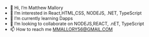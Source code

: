 - 👋 Hi, I’m Matthew Mallory
- 👀 I’m interested in React,HTML,CSS, NODEJS, .NET, TypeScript
- 🌱 I’m currently learning Dapps
- 💞️ I’m looking to collaborate on NODEJS,REACT, .nET, TypeScript
- 📫 How to reach me MMALLORY56@GMAIL.COM

<!---
mmallory56/mmallory56 is a ✨ special ✨ repository because its `README.md` (this file) appears on your GitHub profile.
You can click the Preview link to take a look at your changes.
--->
